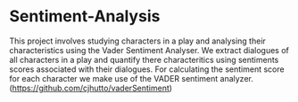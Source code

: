 # Sentiment-Analysis

This project involves studying characters in a play and analysing their characteristics using the Vader Sentiment Analyser. We extract dialogues of all characters in a play and quantify there characteritics using sentiments scores associated with their dialogues. For calculating the sentiment score for each character we make use of the VADER sentiment analyzer. (https://github.com/cjhutto/vaderSentiment)

